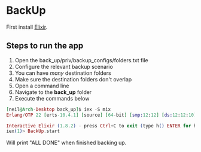 # BackUp

First install [Elixir](https://elixir-lang.org/install.html).

## Steps to run the app

1. Open the back_up/priv/backup_configs/folders.txt file
2. Configure the relevant backup scenario
3. You can have *many* destination folders
4. Make sure the destination folders don't overlap
5. Open a command line
6. Navigate to the **back_up** folder
7. Execute the commands below

```elixir
[neil@Arch-Desktop back_up]$ iex -S mix
Erlang/OTP 22 [erts-10.4.1] [source] [64-bit] [smp:12:12] [ds:12:12:10] [async-threads:1] [hipe]

Interactive Elixir (1.8.2) - press Ctrl+C to exit (type h() ENTER for help)
iex(1)> BackUp.start
```

Will print "ALL DONE" when finished backing up.